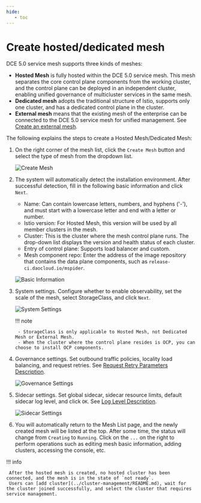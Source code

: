 ```yaml
---
hide:
   - toc
---
```


# Create hosted/dedicated mesh

DCE 5.0 service mesh supports three kinds of meshes:

- **Hosted Mesh** is fully hosted within the DCE 5.0 service mesh. This mesh separates the core control plane components from the working cluster, and the control plane can be deployed in an independent cluster, enabling unified governance of multicluster services in the same mesh.
- **Dedicated mesh** adopts the traditional structure of Istio, supports only one cluster, and has a dedicated control plane in the cluster.
- **External mesh** means that the existing mesh of the enterprise can be connected to the DCE 5.0 service mesh for unified management. See [Create an external mesh](external-mesh.md).

The following explains the steps to create a Hosted Mesh/Dedicated Mesh:

1. On the right corner of the mesh list, click the `Create Mesh` button and select the type of mesh from the dropdown list.

    ![Create Mesh](https://docs.daocloud.io/daocloud-docs-images/docs/en/docs/mspider/images/create-mesh01.png)

2. The system will automatically detect the installation environment. After successful detection, fill in the following basic information and click `Next`.

    - Name: Can contain lowercase letters, numbers, and hyphens ('-'), and must start with a lowercase letter and end with a letter or number.
    - Istio version: For Hosted Mesh, this version will be used by all member clusters in the mesh.
    - Cluster: This is the cluster where the mesh control plane runs. The drop-down list displays the version and health status of each cluster.
    - Entry of control plane: Supports load balancer and custom.
    - Mesh component repo: Enter the address of the image repository that contains the data plane components, such as `release-ci.daocloud.io/mspider`.

    ![Basic Information](https://docs.daocloud.io/daocloud-docs-images/docs/en/docs/mspider/images/create-mesh02.png)

3. System settings. Configure whether to enable observability, set the scale of the mesh, select StorageClass, and click `Next`.

    ![System Settings](https://docs.daocloud.io/daocloud-docs-images/docs/en/docs/mspider/images/create-mesh03.png)

    !!! note

        - StorageClass is only applicable to Hosted Mesh, not Dedicated Mesh or External Mesh.
        - When the cluster where the control plane resides is OCP, you can choose to install OCP components.

4. Governance settings. Set outbound traffic policies, locality load balancing, and request retries. See [Request Retry Parameters Description](./params.md#max-retries).

    ![Governance Settings](https://docs.daocloud.io/daocloud-docs-images/docs/en/docs/mspider/images/create-mesh04.png)

5. Sidecar settings. Set global sidecar, sidecar resource limits, default sidecar log level, and click `OK`. See [Log Level Description](./params.md#_2).

    ![Sidecar Settings](https://docs.daocloud.io/daocloud-docs-images/docs/en/docs/mspider/images/create-mesh05.png)

6. You will automatically return to the Mesh List page, and the newly created mesh will be listed at the top. After some time, the status will change from `Creating` to `Running`. Click on the `...` on the right to perform operations such as editing mesh basic information, adding clusters, accessing the console, etc.

!!! info

     After the hosted mesh is created, no hosted cluster has been connected, and the mesh is in the state of `not ready`.
     Users can [add cluster](../cluster-management/README.md), wait for the cluster joined successfully, and select the cluster that requires service management.
